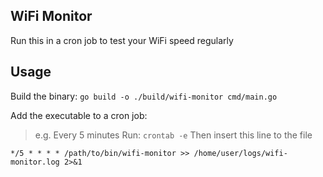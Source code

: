 ## WiFi Monitor

Run this in a cron job to test your WiFi speed regularly 

## Usage

Build the binary:
`go build -o ./build/wifi-monitor cmd/main.go`

Add the executable to a cron job:

> e.g. Every 5 minutes
Run: `crontab -e`
Then insert this line to the file
```
*/5 * * * * /path/to/bin/wifi-monitor >> /home/user/logs/wifi-monitor.log 2>&1
```
